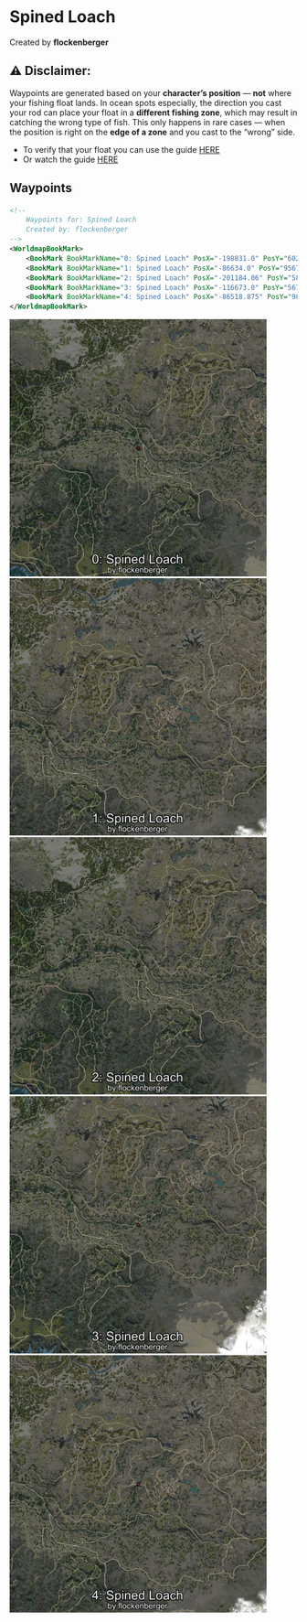 # Spined Loach
Created by **flockenberger**

## ⚠️ Disclaimer:
Waypoints are generated based on your __**character’s position**__ — __not__ where your fishing float lands.
In ocean spots especially, the direction you cast your rod can place your float in a **different fishing zone**, which may result in catching the wrong type of fish.
This only happens in rare cases — when the position is right on the **edge of a zone** and you cast to the “wrong” side.

- To verify that your float you can use the guide [HERE](https://flockenberger.github.io/bdo-fish-position/)
- Or watch the guide [HERE](https://youtu.be/t-VXcRoNojk)

## Waypoints
```xml
<!--
    Waypoints for: Spined Loach
    Created by: flockenberger
-->
<WorldmapBookMark>
    <BookMark BookMarkName="0: Spined Loach" PosX="-198831.0" PosY="6021.0" PosZ="-443569.0" />
    <BookMark BookMarkName="1: Spined Loach" PosX="-86634.0" PosY="9567.0" PosZ="-397804.0" />
    <BookMark BookMarkName="2: Spined Loach" PosX="-201184.06" PosY="5856.207" PosZ="-439239.84" />
    <BookMark BookMarkName="3: Spined Loach" PosX="-116673.0" PosY="5678.0" PosZ="-461748.0" />
    <BookMark BookMarkName="4: Spined Loach" PosX="-86518.875" PosY="9823.631" PosZ="-403363.44" />
</WorldmapBookMark>
```

<img src="./Spined Loach_0_Preview.webp" width="450"/> <img src="./Spined Loach_1_Preview.webp" width="450"/> <img src="./Spined Loach_2_Preview.webp" width="450"/> <img src="./Spined Loach_3_Preview.webp" width="450"/> <img src="./Spined Loach_4_Preview.webp" width="450"/> 